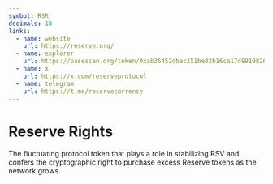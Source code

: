 ```yaml
---
symbol: RSR
decimals: 18
links:
  - name: website
    url: https://reserve.org/
  - name: explorer
    url: https://basescan.org/token/0xab36452dbac151be02b16ca17d8919826072f64a
  - name: x
    url: https://x.com/reserveprotocol
  - name: telegram
    url: https://t.me/reservecurrency
---
```


# Reserve Rights

The fluctuating protocol token that plays a role in stabilizing RSV and confers the cryptographic right to purchase excess Reserve tokens as the network grows.
